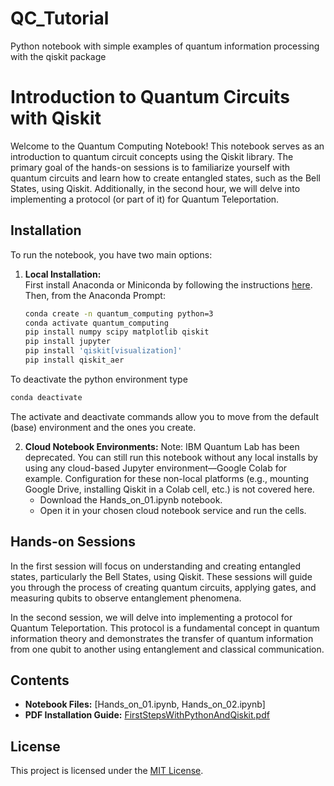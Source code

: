 # QC_Tutorial
Python notebook with simple examples of quantum information processing with the qiskit package

# Introduction to Quantum Circuits with Qiskit

Welcome to the Quantum Computing Notebook! This notebook serves as an introduction to quantum circuit concepts using the Qiskit library. The primary goal of the hands-on sessions is to familiarize yourself with quantum circuits and learn how to create entangled states, such as the Bell States, using Qiskit. Additionally, in the second hour, we will delve into implementing a protocol (or part of it) for Quantum Teleportation.

## Installation

To run the notebook, you have two main options:

1. **Local Installation:**  
   First install Anaconda or Miniconda by following the instructions [here](https://www.anaconda.com/download/success). Then, from the Anaconda Prompt:

   ```bash
   conda create -n quantum_computing python=3
   conda activate quantum_computing
   pip install numpy scipy matplotlib qiskit
   pip install jupyter
   pip install 'qiskit[visualization]'
   pip install qiskit_aer
   ```
To deactivate the python environment type
   ```bash
   conda deactivate
   ```
The activate and deactivate commands allow you to move from the default (base) environment and the ones you create.

2. **Cloud Notebook Environments:**  Note: IBM Quantum Lab has been deprecated. You can still run this notebook without any local installs by using any cloud-based Jupyter environment—Google Colab for example. Configuration for these non-local platforms (e.g., mounting Google Drive, installing Qiskit in a Colab cell, etc.) is not covered here.
   - Download the Hands_on_01.ipynb notebook.
   - Open it in your chosen cloud notebook service and run the cells.

## Hands-on Sessions

In the first session will focus on understanding and creating entangled states, particularly the Bell States, using Qiskit. These sessions will guide you through the process of creating quantum circuits, applying gates, and measuring qubits to observe entanglement phenomena.

In the second session, we will delve into implementing a protocol for Quantum Teleportation. This protocol is a fundamental concept in quantum information theory and demonstrates the transfer of quantum information from one qubit to another using entanglement and classical communication.

## Contents

- **Notebook Files:** [Hands_on_01.ipynb, Hands_on_02.ipynb]
- **PDF Installation Guide:** [FirstStepsWithPythonAndQiskit.pdf]()

## License

This project is licensed under the [MIT License]().
